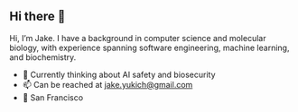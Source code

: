 ## Hi there 👋

Hi, I’m Jake. I have a background in computer science and molecular biology, with experience spanning software engineering, machine learning, and biochemistry.

  * 🧠 Currently thinking about AI safety and biosecurity
  * 📫 Can be reached at jake.yukich@gmail.com
  * 📍 San Francisco

<!--
**jake-yukich/jake-yukich** is a ✨ _special_ ✨ repository because its `README.md` (this file) appears on your GitHub profile.

Here are some ideas to get you started:

- 🔭 I’m currently working on ...
- 🌱 I’m currently learning ...
- 👯 I’m looking to collaborate on ...
- 🤔 I’m looking for help with ...
- 💬 Ask me about ...
- 📫 How to reach me: ...
- 😄 Pronouns: ...
- ⚡ Fun fact: ...
-->
